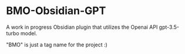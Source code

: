 # BMO-Obsidian-GPT
A work in progress Obsidian plugin that utilizes the Openai API gpt-3.5-turbo model.

"BMO" is just a tag name for the project :)
